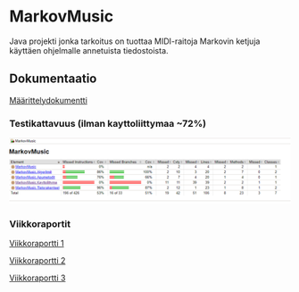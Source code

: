 # MarkovMusic
Java projekti jonka tarkoitus on tuottaa MIDI-raitoja Markovin ketjuja käyttäen ohjelmalle annetuista tiedostoista.

## Dokumentaatio
[Määrittelydokumentti](https://github.com/lossitomatossi/MarkovMusic/blob/main/dokumentaatio/maarittely.md)

### Testikattavuus (ilman kayttoliittymaa ~72%)
![](https://github.com/lossitomatossi/MarkovMusic/blob/main/dokumentaatio/kuvat/Jacoco.PNG "Jacoco testikattavuus")


### Viikkoraportit
[Viikkoraportti 1](https://github.com/lossitomatossi/MarkovMusic/blob/main/dokumentaatio/viikkoraportit/viikkoraportti1.md)

[Viikkoraportti 2](https://github.com/lossitomatossi/MarkovMusic/blob/main/dokumentaatio/viikkoraportit/viikkoraportti2.md)

[Viikkoraportti 3](https://github.com/lossitomatossi/MarkovMusic/blob/main/dokumentaatio/viikkoraportit/viikkoraportti3.md)